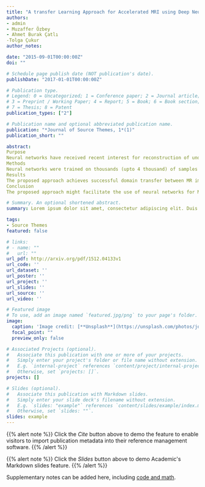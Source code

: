 ```yaml
---
title: "A transfer Learning Approach for Accelerated MRI using Deep Neural Networks"
authors:
- admin
- Muzaffer Özbey
- Ahmet Burak Çatlı
-Tolga Çukur
author_notes:

date: "2015-09-01T00:00:00Z"
doi: ""

# Schedule page publish date (NOT publication's date).
publishDate: "2017-01-01T00:00:00Z"

# Publication type.
# Legend: 0 = Uncategorized; 1 = Conference paper; 2 = Journal article;
# 3 = Preprint / Working Paper; 4 = Report; 5 = Book; 6 = Book section;
# 7 = Thesis; 8 = Patent
publication_types: ["2"]

# Publication name and optional abbreviated publication name.
publication: "*Journal of Source Themes, 1*(1)"
publication_short: ""

abstract: 
Purpose
Neural networks have received recent interest for reconstruction of undersampled MR acquisitions. Ideally, network performance should be optimized by drawing the training and testing data from the same domain. In practice, however, large datasets comprising hundreds of subjects scanned under a common protocol are rare. The goal of this study is to introduce a transfer‐learning approach to address the problem of data scarcity in training deep networks for accelerated MRI.
Methods
Neural networks were trained on thousands (upto 4 thousand) of samples from public datasets of either natural images or brain MR images. The networks were then fine‐tuned using only tens of brain MR images in a distinct testing domain. Domain‐transferred networks were compared to networks trained directly in the testing domain. Network performance was evaluated for varying acceleration factors (4‐10), number of training samples (0.5‐4k), and number of fine‐tuning samples (0‐100).
Results
The proposed approach achieves successful domain transfer between MR images acquired with different contrasts (T1‐ and T2‐weighted images) and between natural and MR images (ImageNet and T1‐ or T2‐weighted images). Networks obtained via transfer learning using only tens of images in the testing domain achieve nearly identical performance to networks trained directly in the testing domain using thousands (upto 4 thousand) of images.
Conclusion
The proposed approach might facilitate the use of neural networks for MRI reconstruction without the need for collection of extensive imaging datasets.

# Summary. An optional shortened abstract.
summary: Lorem ipsum dolor sit amet, consectetur adipiscing elit. Duis posuere tellus ac convallis placerat. Proin tincidunt magna sed ex sollicitudin condimentum.

tags:
- Source Themes
featured: false

# links:
# - name: ""
#   url: ""
url_pdf: http://arxiv.org/pdf/1512.04133v1
url_code: ''
url_dataset: ''
url_poster: ''
url_project: ''
url_slides: ''
url_source: ''
url_video: ''

# Featured image
# To use, add an image named `featured.jpg/png` to your page's folder. 
image:
  caption: 'Image credit: [**Unsplash**](https://unsplash.com/photos/jdD8gXaTZsc)'
  focal_point: ""
  preview_only: false

# Associated Projects (optional).
#   Associate this publication with one or more of your projects.
#   Simply enter your project's folder or file name without extension.
#   E.g. `internal-project` references `content/project/internal-project/index.md`.
#   Otherwise, set `projects: []`.
projects: []

# Slides (optional).
#   Associate this publication with Markdown slides.
#   Simply enter your slide deck's filename without extension.
#   E.g. `slides: "example"` references `content/slides/example/index.md`.
#   Otherwise, set `slides: ""`.
slides: example
---
```


{{% alert note %}}
Click the *Cite* button above to demo the feature to enable visitors to import publication metadata into their reference management software.
{{% /alert %}}

{{% alert note %}}
Click the *Slides* button above to demo Academic's Markdown slides feature.
{{% /alert %}}

Supplementary notes can be added here, including [code and math](https://sourcethemes.com/academic/docs/writing-markdown-latex/).
